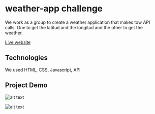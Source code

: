 # weather-app challenge

We work as a group to create a weather application that makes tow API calls. One to get the latitud and the longitud and the other to get the weather.

[Live website](https://gonzalopena1.github.io/Portfolio-web-page-challenge/)

## Technologies
We used HTML, CSS, Javascript, API


## Project Demo

![alt text](desktop.png)

![alt text](mobile.png)
